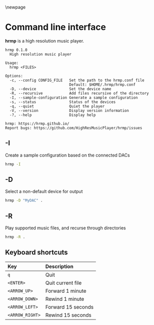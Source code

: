 \newpage

# Command line interface

**hrmp** is a high resolution music player.

```
hrmp 0.1.0
  High resolution music player

Usage:
  hrmp <FILES>

Options:
  -c, --config CONFIG_FILE   Set the path to the hrmp.conf file
                             Default: $HOME/.hrmp/hrmp.conf
  -D, --device               Set the device name
  -R, --recursive            Add files recursive of the directory
  -I, --sample-configuration Generate a sample configuration
  -s, --status               Status of the devices
  -q, --quiet                Quiet the player
  -V, --version              Display version information
  -?, --help                 Display help

hrmp: https://hrmp.github.io/
Report bugs: https://github.com/HighResMusicPlayer/hrmp/issues
```

## -I

Create a sample configuration based on the connected DACs


```sh
hrmp -I
```

## -D

Select a non-default device for output

```sh
hrmp -D "MyDAC" .
```

## -R

Play supported music files, and recurse through directories

```sh
hrmp -R .
```

## Keyboard shortcuts

| Key             | Description       |
| :-------------- | :----------------- |
| `q`             | Quit               |
| `<ENTER>`       | Quit current file  |
| `<ARROW_UP>`    | Forward 1 minute   |
| `<ARROW_DOWN>`  | Rewind 1 minute    |
| `<ARROW_LEFT>`  | Forward 15 seconds |
| `<ARROW_RIGHT>` | Rewind 15 seconds  |
